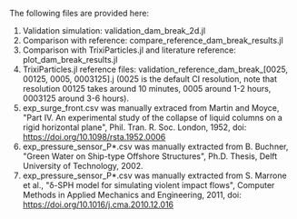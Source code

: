 The following files are provided here:

1) Validation simulation: validation_dam_break_2d.jl
2) Comparison with reference: compare_reference_dam_break_results.jl
3) Comparison with TrixiParticles.jl and literature reference: plot_dam_break_results.jl
4) TrixiParticles.jl reference files: validation_reference_dam_break_[0025, 00125, 0005, 0003125].j (0025 is the default CI resolution, note that resolution 00125 takes around 10 minutes, 0005 around 1-2 hours, 0003125 around 3-6 hours).
5) exp_surge_front.csv was manually extraced from Martin and Moyce, "Part IV. An experimental study of the collapse of liquid columns on a rigid horizontal plane", Phil. Tran. R. Soc. London, 1952, doi: https://doi.org/10.1098/rsta.1952.0006
6) exp_pressure_sensor_P*.csv was manually extracted from  B. Buchner, "Green Water on Ship-type Offshore Structures", Ph.D. Thesis, Delft University of Technology, 2002.
7) exp_pressure_sensor_P*.csv was manually extracted from  S. Marrone et al., "δ-SPH model for simulating violent impact flows", Computer Methods in Applied Mechanics and Engineering, 2011, doi: https://doi.org/10.1016/j.cma.2010.12.016